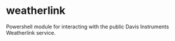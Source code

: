 # weatherlink
Powershell module for interacting with the public Davis Instruments Weatherlink service.
